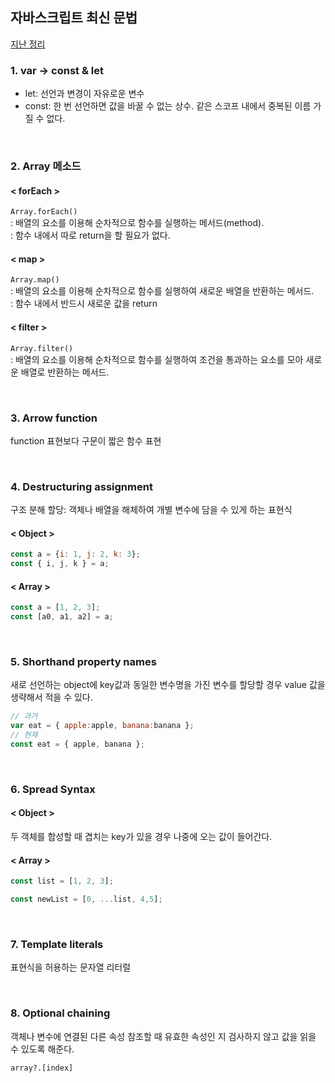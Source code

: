 ## 자바스크립트 최신 문법
[지난 정리](./2주차-4.md)


### 1. var -> const & let

* let: 선언과 변경이 자유로운 변수
* const: 한 번 선언하면 값을 바꿀 수 없는 상수. 같은 스코프 내에서 중복된 이름 가질 수 없다.

<br>

### 2. Array 메소드

#### < forEach >
```Array.forEach()``` <br>
: 배열의 요소를 이용해 순차적으로 함수를 실행하는 메서드(method). <br>
: 함수 내에서 따로 return을 할 필요가 없다.

#### < map >
```Array.map()``` <br>
: 배열의 요소를 이용해 순차적으로 함수를 실행하여 새로운 배열을 반환하는 메서드. <br>
: 함수 내에서 반드시 새로운 값을 return

#### < filter >
```Array.filter()``` <br>
: 배열의 요소를 이용해 순차적으로 함수를 실행하여 조건을 통과하는 요소를 모아
새로운 배열로 반환하는 메서드.

<br>

### 3. Arrow function
function 표현보다 구문이 짧은 함수 표현

<br>

### 4. Destructuring assignment
구조 분해 할당: 객체나 배열을 해체하여 개별 변수에 담을 수 있게 하는 표현식

#### < Object >
```js
const a = {i: 1, j: 2, k: 3};
const { i, j, k } = a;
```

#### < Array >
```js
const a = [1, 2, 3];
const [a0, a1, a2] = a;
```

<br>

### 5. Shorthand property names
새로 선언하는 object에 key값과 동일한 변수명을 가진 변수를 할당할 경우 value 값을 생략해서
적을 수 있다.
```js
// 과거
var eat = { apple:apple, banana:banana };
// 현재
const eat = { apple, banana };
```

<br>

### 6. Spread Syntax

#### < Object >
두 객체를 합성할 때 겹치는 key가 있을 경우 나중에 오는 값이 들어간다.

#### < Array >
```js
const list = [1, 2, 3];

const newList = [0, ...list, 4,5];
```

<br>

### 7. Template literals
표현식을 허용하는 문자열 리터럴

<br>

### 8. Optional chaining
객체나 변수에
연결된 다른 속성 참조할 때 유효한 속성인 지
검사하지 않고 값을 읽을 수 있도록 해준다.

```array?.[index]```